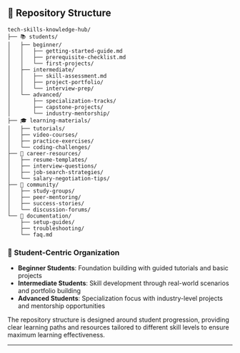 

## 📁 Repository Structure

```
tech-skills-knowledge-hub/
├── 📚 students/
│   ├── beginner/
│   │   ├── getting-started-guide.md
│   │   ├── prerequisite-checklist.md
│   │   └── first-projects/
│   ├── intermediate/
│   │   ├── skill-assessment.md
│   │   ├── project-portfolio/
│   │   └── interview-prep/
│   └── advanced/
│       ├── specialization-tracks/
│       ├── capstone-projects/
│       └── industry-mentorship/
├── 🎓 learning-materials/
│   ├── tutorials/
│   ├── video-courses/
│   ├── practice-exercises/
│   └── coding-challenges/
├── 💼 career-resources/
│   ├── resume-templates/
│   ├── interview-questions/
│   ├── job-search-strategies/
│   └── salary-negotiation-tips/
├── 🤝 community/
│   ├── study-groups/
│   ├── peer-mentoring/
│   ├── success-stories/
│   └── discussion-forums/
└── 📖 documentation/
    ├── setup-guides/
    ├── troubleshooting/
    └── faq.md
```

### 🎯 Student-Centric Organization
- **Beginner Students**: Foundation building with guided tutorials and basic projects
- **Intermediate Students**: Skill development through real-world scenarios and portfolio building  
- **Advanced Students**: Specialization focus with industry-level projects and mentorship opportunities

The repository structure is designed around student progression, providing clear learning paths and resources tailored to different skill levels to ensure maximum learning effectiveness.

---
